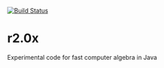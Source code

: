 [![Build Status](https://travis-ci.org/PoslavskySV/r2.0x.svg?branch=master)](https://travis-ci.org/PoslavskySV/r2.0x)

# r2.0x
Experimental code for fast computer algebra in Java 
